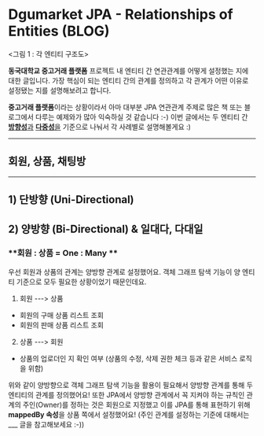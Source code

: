# Dgumarket JPA  - Relationships of Entities (BLOG)



<그림 1 : 각 엔티티 구조도> 

**동국대학교 중고거래 플랫폼** 프로젝트 내 엔티티 간 연관관계를 어떻게 설정했는 지에 대한 글입니다. 가장 핵심이 되는 엔티티 간의 관계를 정의하고 각 관계가 어떤 이유로 설정됐는 지를 설명해보려고 합니다. 

**중고거래 플랫폼**이라는 상황이라서 아마 대부분 JPA 연관관계 주제로 많은 책 또는 블로그에서 다루는 예제와가 많아 익숙하실 것 같습니다 :-) 이번 글에서는 두 엔티티 간 <u>**방향성**과</u> <u>**다중성**을</u> 기준으로 나눠서 각 사례별로 설명해볼게요 :) 

___

## **회원, 상품, 채팅방**

____

## **1) 단방향 (Uni-Directional)**

## **2) 양방향 (Bi-Directional)** **& 일대다, 다대일** 

### **회원 : 상품 = One :  Many **	   

우선 회원과 상품의 관계는 양방향 관계로 설정했어요. 객체 그래프 탐색 기능이 양 엔티티 기준으로 모두 필요한 상황이었기 때문인데요. 

1) 회원 ---> 상품 

- 회원의 구매 상품 리스트 조회
- 회원의 판매 상품 리스트 조회

2) 상품 ---> 회원 

- 상품의 업로더인 지 확인 여부 (상품의 수정, 삭제 권한 체크 등과 같은 서비스 로직을 위함)

위와 같이 양방향으로 객체 그래프 탐색 기능을 활용이 필요해서 양방향 관계를 통해 두 엔티티의 관계를 정의했어요! 또한 JPA에서 양방향 관계에서 꼭 지켜야 하는 규칙인 관계의 주인(Owner)를 정하는 것은 회원으로 지정했고 이를 JPA를 통해 표현하기 위해 **mappedBy 속성**을 상품 쪽에서 설정했어요! (주인 관계를 설정하는 기준에 대해서는 ___ 글을 참고해보세요 :-))

